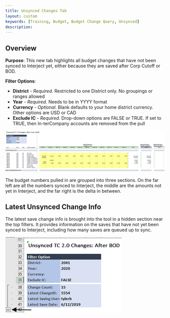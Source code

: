 ```yaml
---
title: Unsynced Changes Tab
layout: custom
keywords: [Training, Budget, Budget Change Query, Unsynced]
description: 
---
```


## Overview

**Purpose**:  This new tab highlights all budget changes that have not been synced to Interject yet, either because they are saved after Corp Cutoff or BOD.

**Filter Options**:

* **District** - *Required*. Restricted to one District only. No groupings or ranges allowed
* **Year** - *Required*. Needs to be in YYYY format
* **Currency** - *Optional*. Blank defaults to your home district currency. Other options are USD or CAD
* **Exclude IC** - *Required*. Drop-down options are FALSE or TRUE. If set to TRUE, then In-terCompany accounts are removed from the pull

![](/images/WCNTraining/Budget/BudChangeQuery_Unsynced_FullView.png)

The budget numbers pulled in are grouped into three sections. On the far left are all the numbers synced to Interject, the middle are the amounts not yet in Interject, and the far right is the delta in between.

## Latest Unsynced Change Info

The latest save change info is brought into the tool in a hidden section near the top filters. It provides information on the saves that have not yet been synced to Interject, including how many saves are queued up to sync.

![](/images/WCNTraining/Budget/BudChangeQuery_Unsynced_ChangeInfo.png)